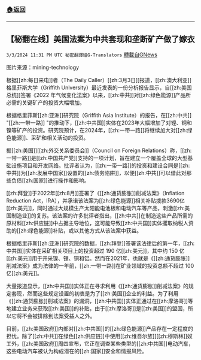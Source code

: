 ###  [:house:返回](README.md)
---


## 【秘翻在线】美国法案为中共套现和垄断矿产做了嫁衣
`3/3/2024 11:31 PM UTC 秘密翻譯組G-Translators` [轉載自GNews](https://gnews.org/articles/2361651)

图片来源：mining-technology         

根据[[zh:每日来电]]者（The Daily Caller）[[zh:3月3日]]报道，[[zh:澳大利亚]]格里菲斯大学（Griffith University）最近发表的一份分析报告显示，自[[zh:美国总统]]签署《2022 年气候变化法案》以来，[[zh:中共]]对[[zh:绿色能源]]产品所必需的关键矿产的投资大幅增加。

根据格里菲斯[[zh:亚洲]]研究院（Griffith Asia Institute）的报告，在[[zh:中共]] "[[zh:一带一路]] "的推动下，[[zh:中共国]]实体在2023年大幅增加了对锂、铜和镍等矿产的投资。研究院预计，在2024年，[[zh:一带一路]]将继续加大对[[zh:绿色能源]]、采矿和相关活动的投资。

据[[zh:美国]][[zh:外交关系委员会]]（Council on Foreign Relations）称，[[zh:一带一路]]是[[zh:中国共产党]]支持的一项计划，旨在建立一个覆盖全球的大型基础设施项目和开发网络。批评者认为，[[zh:一带一路]]的投资和建设合同是[[zh:中共]]为[[zh:发展中国家]]设置的[[zh:债务陷阱]]，以便[[zh:中共]]可以借此对那些负债[[zh:国家]]进行操作和影响。

[[zh:拜登]]于2022年[[zh:8月]]签署了《[[zh:通货膨胀]]削减法案》（Inflation Reduction Act，IRA），并承诺该法案为[[zh:绿色能源]]相关补贴拨款3690亿[[zh:美元]]，同时通过大规模生产太阳能电池板和电动汽车等产品，刺激[[zh:美国制造业]]的复苏。该法案的许多批评者指出，[[zh:中共]]在制造这些产品所需的原材料[[zh:供应链]]中占据主导地位，这可能导致[[zh:中共国]]实体攫取纳税人资助的[[zh:绿色能源]]补贴，或以其他方式从该法案中获益。

根据格里菲斯[[zh:亚洲]]研究院的数据，[[zh:拜登]]签署该法律后的第一年，[[zh:中共国]]实体在采矿相关项目上的投资超过 190 亿[[zh:美元]]，其中约 150 亿[[zh:美元]]用于开采镍、锂、铜和铝。然而在2021年，也就是《[[zh:通货膨胀]]削减法案》成为法律的一年前，[[zh:一带一路]]在矿业领域的投资总额不超过 100 亿[[zh:美元]]。

大量报道显示，[[zh:中共国]]实体正在寻求利用《[[zh:通货膨胀]]削减法案》的规定套现，然而这些规定设置的初衷是为了[[zh:美国]]企业的利益。为了利用《[[zh:通货膨胀]]削减法案》的漏洞，[[zh:中共国]]实体正通过在[[zh:摩洛哥]]等地建立业务来获取[[zh:美国]]的补贴，由于[[zh:摩洛哥]]是[[zh:美国]]的盟国，所以它将不会被排除到法案受益人之外。

目前，[[zh:美国政府]]内部对[[zh:中共国]]的[[zh:绿色能源]]产品存在一定程度的担忧。除了[[zh:中共]]在绿色[[zh:供应链]]中使用[[zh:维吾尔族]][[zh:穆斯林]]奴工外，[[zh:美国政府]]周四宣布，它正在调查某些类型的[[zh:中共国]]电动汽车，这些电动汽车被认为构成潜在的[[zh:国家]]安全和情报风险。
